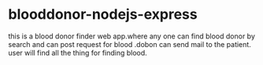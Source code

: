 # blooddonor-nodejs-express
this is a blood donor finder web app.where any one can find blood donor  by search and can post request for blood .dobon can send mail to the patient. user will find all the thing for finding blood.
